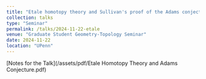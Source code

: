```yaml
---
title: "Etale homotopy theory and Sullivan's proof of the Adams conjecture"
collection: talks
type: "Seminar"
permalink: /talks/2024-11-22-etale
venue: "Graduate Student Geometry-Topology Seminar"
date: 2024-11-22
location: "UPenn"
---
```


[Notes for the Talk](/assets/pdf/Etale Homotopy Theory and Adams Conjecture.pdf)